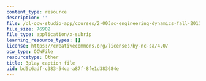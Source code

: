 ```yaml
---
content_type: resource
description: ''
file: /ol-ocw-studio-app/courses/2-003sc-engineering-dynamics-fall-2011/bd5c6adfc38354caa87f8fe1d383684e_tm51lwadMOc.vtt
file_size: 76902
file_type: application/x-subrip
learning_resource_types: []
license: https://creativecommons.org/licenses/by-nc-sa/4.0/
ocw_type: OCWFile
resourcetype: Other
title: 3play caption file
uid: bd5c6adf-c383-54ca-a87f-8fe1d383684e
---
```

